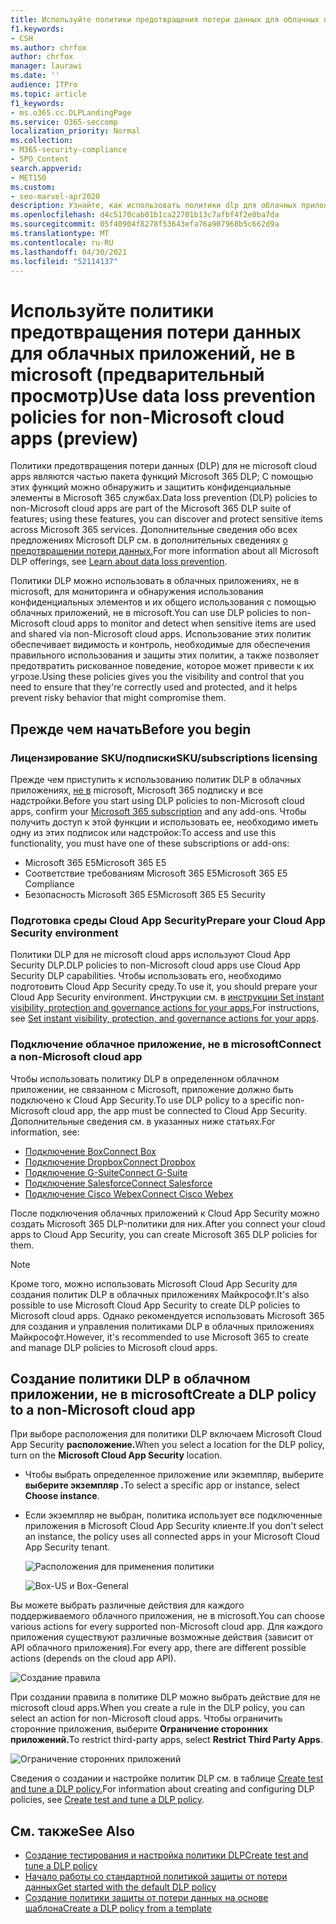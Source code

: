 ```yaml
---
title: Используйте политики предотвращения потери данных для облачных приложений, не в microsoft (предварительный просмотр)
f1.keywords:
- CSH
ms.author: chrfox
author: chrfox
manager: laurawi
ms.date: ''
audience: ITPro
ms.topic: article
f1_keywords:
- ms.o365.cc.DLPLandingPage
ms.service: O365-seccomp
localization_priority: Normal
ms.collection:
- M365-security-compliance
- SPO_Content
search.appverid:
- MET150
ms.custom:
- seo-marvel-apr2020
description: Узнайте, как использовать политики dlp для облачных приложений, не в microsoft.
ms.openlocfilehash: d4c5170cab01b1ca22701b13c7afbf4f2e0ba7da
ms.sourcegitcommit: 05f40904f8278f53643efa76a907968b5c662d9a
ms.translationtype: MT
ms.contentlocale: ru-RU
ms.lasthandoff: 04/30/2021
ms.locfileid: "52114137"
---
```

# <a name="use-data-loss-prevention-policies-for-non-microsoft-cloud-apps-preview"></a><span data-ttu-id="0139d-103">Используйте политики предотвращения потери данных для облачных приложений, не в microsoft (предварительный просмотр)</span><span class="sxs-lookup"><span data-stu-id="0139d-103">Use data loss prevention policies for non-Microsoft cloud apps (preview)</span></span>

<span data-ttu-id="0139d-104">Политики предотвращения потери данных (DLP) для не microsoft cloud apps являются частью пакета функций Microsoft 365 DLP; С помощью этих функций можно обнаружить и защитить конфиденциальные элементы в Microsoft 365 службах.</span><span class="sxs-lookup"><span data-stu-id="0139d-104">Data loss prevention (DLP) policies to non-Microsoft cloud apps are part of the Microsoft 365 DLP suite of features; using these features, you can discover and protect sensitive items across Microsoft 365 services.</span></span> <span data-ttu-id="0139d-105">Дополнительные сведения обо всех предложениях Microsoft DLP см. в дополнительных сведениях [о предотвращении потери данных.](dlp-learn-about-dlp.md)</span><span class="sxs-lookup"><span data-stu-id="0139d-105">For more information about all Microsoft DLP offerings, see [Learn about data loss prevention](dlp-learn-about-dlp.md).</span></span>

<span data-ttu-id="0139d-106">Политики DLP можно использовать в облачных приложениях, не в microsoft, для мониторинга и обнаружения использования конфиденциальных элементов и их общего использования с помощью облачных приложений, не в microsoft.</span><span class="sxs-lookup"><span data-stu-id="0139d-106">You can use DLP policies to non-Microsoft cloud apps to monitor and detect when sensitive items are used and shared via non-Microsoft cloud apps.</span></span> <span data-ttu-id="0139d-107">Использование этих политик обеспечивает видимость и контроль, необходимые для обеспечения правильного использования и защиты этих политик, а также позволяет предотвратить рискованное поведение, которое может привести к их угрозе.</span><span class="sxs-lookup"><span data-stu-id="0139d-107">Using these policies gives you the visibility and control that you need to ensure that they're correctly used and protected, and it helps prevent risky behavior that might compromise them.</span></span>

## <a name="before-you-begin"></a><span data-ttu-id="0139d-108">Прежде чем начать</span><span class="sxs-lookup"><span data-stu-id="0139d-108">Before you begin</span></span>

### <a name="skusubscriptions-licensing"></a><span data-ttu-id="0139d-109">Лицензирование SKU/подписки</span><span class="sxs-lookup"><span data-stu-id="0139d-109">SKU/subscriptions licensing</span></span>

<span data-ttu-id="0139d-110">Прежде чем приступить к использованию политик DLP в облачных приложениях, [не в](https://www.microsoft.com/microsoft-365/compare-microsoft-365-enterprise-plans?rtc=1) microsoft, Microsoft 365 подписку и все надстройки.</span><span class="sxs-lookup"><span data-stu-id="0139d-110">Before you start using DLP policies to non-Microsoft cloud apps, confirm your [Microsoft 365 subscription](https://www.microsoft.com/microsoft-365/compare-microsoft-365-enterprise-plans?rtc=1) and any add-ons.</span></span> <span data-ttu-id="0139d-111">Чтобы получить доступ к этой функции и использовать ее, необходимо иметь одну из этих подписок или надстройок:</span><span class="sxs-lookup"><span data-stu-id="0139d-111">To access and use this functionality, you must have one of these subscriptions or add-ons:</span></span>

- <span data-ttu-id="0139d-112">Microsoft 365 E5</span><span class="sxs-lookup"><span data-stu-id="0139d-112">Microsoft 365 E5</span></span>
- <span data-ttu-id="0139d-113">Соответствие требованиям Microsoft 365 E5</span><span class="sxs-lookup"><span data-stu-id="0139d-113">Microsoft 365 E5 Compliance</span></span>
- <span data-ttu-id="0139d-114">Безопасность Microsoft 365 E5</span><span class="sxs-lookup"><span data-stu-id="0139d-114">Microsoft 365 E5 Security</span></span>

### <a name="prepare-your-cloud-app-security-environment"></a><span data-ttu-id="0139d-115">Подготовка среды Cloud App Security</span><span class="sxs-lookup"><span data-stu-id="0139d-115">Prepare your Cloud App Security environment</span></span>

<span data-ttu-id="0139d-116">Политики DLP для не microsoft cloud apps используют Cloud App Security DLP.</span><span class="sxs-lookup"><span data-stu-id="0139d-116">DLP policies to non-Microsoft cloud apps use Cloud App Security DLP capabilities.</span></span> <span data-ttu-id="0139d-117">Чтобы использовать его, необходимо подготовить Cloud App Security среду.</span><span class="sxs-lookup"><span data-stu-id="0139d-117">To use it, you should prepare your Cloud App Security environment.</span></span> <span data-ttu-id="0139d-118">Инструкции см. в [инструкции Set instant visibility, protection and governance actions for your apps.](/cloud-app-security/getting-started-with-cloud-app-security#step-1-set-instant-visibility-protection-and-governance-actions-for-your-apps)</span><span class="sxs-lookup"><span data-stu-id="0139d-118">For instructions, see [Set instant visibility, protection, and governance actions for your apps](/cloud-app-security/getting-started-with-cloud-app-security#step-1-set-instant-visibility-protection-and-governance-actions-for-your-apps).</span></span>

### <a name="connect-a-non-microsoft-cloud-app"></a><span data-ttu-id="0139d-119">Подключение облачное приложение, не в microsoft</span><span class="sxs-lookup"><span data-stu-id="0139d-119">Connect a non-Microsoft cloud app</span></span>

<span data-ttu-id="0139d-120">Чтобы использовать политику DLP в определенном облачном приложении, не связанном с Microsoft, приложение должно быть подключено к Cloud App Security.</span><span class="sxs-lookup"><span data-stu-id="0139d-120">To use DLP policy to a specific non-Microsoft cloud app, the app must be connected to Cloud App Security.</span></span> <span data-ttu-id="0139d-121">Дополнительные сведения см. в указанных ниже статьях.</span><span class="sxs-lookup"><span data-stu-id="0139d-121">For information, see:</span></span>

- [<span data-ttu-id="0139d-122">Подключение Box</span><span class="sxs-lookup"><span data-stu-id="0139d-122">Connect Box</span></span>](/cloud-app-security/connect-box-to-microsoft-cloud-app-security)
- [<span data-ttu-id="0139d-123">Подключение Dropbox</span><span class="sxs-lookup"><span data-stu-id="0139d-123">Connect Dropbox</span></span>](/cloud-app-security/connect-dropbox-to-microsoft-cloud-app-security)
- [<span data-ttu-id="0139d-124">Подключение G-Suite</span><span class="sxs-lookup"><span data-stu-id="0139d-124">Connect G-Suite</span></span>](/cloud-app-security/connect-google-apps-to-microsoft-cloud-app-security)
- [<span data-ttu-id="0139d-125">Подключение Salesforce</span><span class="sxs-lookup"><span data-stu-id="0139d-125">Connect Salesforce</span></span>](/cloud-app-security/connect-salesforce-to-microsoft-cloud-app-security)
- [<span data-ttu-id="0139d-126">Подключение Cisco Webex</span><span class="sxs-lookup"><span data-stu-id="0139d-126">Connect Cisco Webex</span></span>](/cloud-app-security/connect-webex-to-microsoft-cloud-app-security)

<span data-ttu-id="0139d-127">После подключения облачных приложений к Cloud App Security можно создать Microsoft 365 DLP-политики для них.</span><span class="sxs-lookup"><span data-stu-id="0139d-127">After you connect your cloud apps to Cloud App Security, you can create Microsoft 365 DLP policies for them.</span></span>

>[!NOTE]
><span data-ttu-id="0139d-128">Кроме того, можно использовать Microsoft Cloud App Security для создания политик DLP в облачных приложениях Майкрософт.</span><span class="sxs-lookup"><span data-stu-id="0139d-128">It's also possible to use Microsoft Cloud App Security to create DLP policies to Microsoft cloud apps.</span></span> <span data-ttu-id="0139d-129">Однако рекомендуется использовать Microsoft 365 для создания и управления политиками DLP в облачных приложениях Майкрософт.</span><span class="sxs-lookup"><span data-stu-id="0139d-129">However, it's recommended to use Microsoft 365 to create and manage DLP policies to Microsoft cloud apps.</span></span>

## <a name="create-a-dlp-policy-to-a-non-microsoft-cloud-app"></a><span data-ttu-id="0139d-130">Создание политики DLP в облачном приложении, не в microsoft</span><span class="sxs-lookup"><span data-stu-id="0139d-130">Create a DLP policy to a non-Microsoft cloud app</span></span>

<span data-ttu-id="0139d-131">При выборе расположения для политики DLP включаем Microsoft Cloud App Security **расположение.**</span><span class="sxs-lookup"><span data-stu-id="0139d-131">When you select a location for the DLP policy, turn on the **Microsoft Cloud App Security** location.</span></span>

- <span data-ttu-id="0139d-132">Чтобы выбрать определенное приложение или экземпляр, выберите **выберите экземпляр .**</span><span class="sxs-lookup"><span data-stu-id="0139d-132">To select a specific app or instance, select **Choose instance**.</span></span>
- <span data-ttu-id="0139d-133">Если экземпляр не выбран, политика использует все подключенные приложения в Microsoft Cloud App Security клиенте.</span><span class="sxs-lookup"><span data-stu-id="0139d-133">If you don't select an instance, the policy uses all connected apps in your Microsoft Cloud App Security tenant.</span></span>

   ![Расположения для применения политики](../media/1-dlp-non-microsoft-cloud-app-choose-instance.png)

   ![Box-US и Box-General](../media/2-dlp-non-microsoft-cloud-app-box.png)

<span data-ttu-id="0139d-136">Вы можете выбрать различные действия для каждого поддерживаемого облачного приложения, не в microsoft.</span><span class="sxs-lookup"><span data-stu-id="0139d-136">You can choose various actions for every supported non-Microsoft cloud app.</span></span> <span data-ttu-id="0139d-137">Для каждого приложения существуют различные возможные действия (зависит от API облачного приложения).</span><span class="sxs-lookup"><span data-stu-id="0139d-137">For every app, there are different possible actions (depends on the cloud app API).</span></span>

![Создание правила](../media/3-dlp-non-microsoft-cloud-app-create-rule.png)

<span data-ttu-id="0139d-139">При создании правила в политике DLP можно выбрать действие для не microsoft cloud apps.</span><span class="sxs-lookup"><span data-stu-id="0139d-139">When you create a rule in the DLP policy, you can select an action for non-Microsoft cloud apps.</span></span> <span data-ttu-id="0139d-140">Чтобы ограничить сторонние приложения, выберите **Ограничение сторонних приложений.**</span><span class="sxs-lookup"><span data-stu-id="0139d-140">To restrict third-party apps, select **Restrict Third Party Apps**.</span></span>

![Ограничение сторонних приложений](../media/4-dlp-non-microsoft-cloud-app-restrict-third-party-apps.png)

<span data-ttu-id="0139d-142">Сведения о создании и настройке политик DLP см. в таблице [Create test and tune a DLP policy.](./create-test-tune-dlp-policy.md?view=o365-worldwide)</span><span class="sxs-lookup"><span data-stu-id="0139d-142">For information about creating and configuring DLP policies, see [Create test and tune a DLP policy](./create-test-tune-dlp-policy.md?view=o365-worldwide).</span></span>

## <a name="see-also"></a><span data-ttu-id="0139d-143">См. также</span><span class="sxs-lookup"><span data-stu-id="0139d-143">See Also</span></span>

- [<span data-ttu-id="0139d-144">Создание тестирования и настройка политики DLP</span><span class="sxs-lookup"><span data-stu-id="0139d-144">Create test and tune a DLP policy</span></span>](./create-test-tune-dlp-policy.md?view=o365-worldwide)
- [<span data-ttu-id="0139d-145">Начало работы со стандартной политикой защиты от потери данных</span><span class="sxs-lookup"><span data-stu-id="0139d-145">Get started with the default DLP policy</span></span>](./get-started-with-the-default-dlp-policy.md?view=o365-worldwide)
- [<span data-ttu-id="0139d-146">Создание политики защиты от потери данных на основе шаблона</span><span class="sxs-lookup"><span data-stu-id="0139d-146">Create a DLP policy from a template</span></span>](./create-a-dlp-policy-from-a-template.md?view=o365-worldwide)